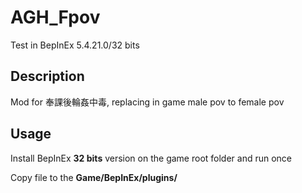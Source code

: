 # AGH_Fpov

Test in BepInEx 5.4.21.0/32 bits

## Description
Mod for 奉課後輪姦中毒, replacing in game male pov to female pov

## Usage
Install BepInEx **32 bits** version on the game root folder and run once

Copy file to the **Game/BepInEx/plugins/**
